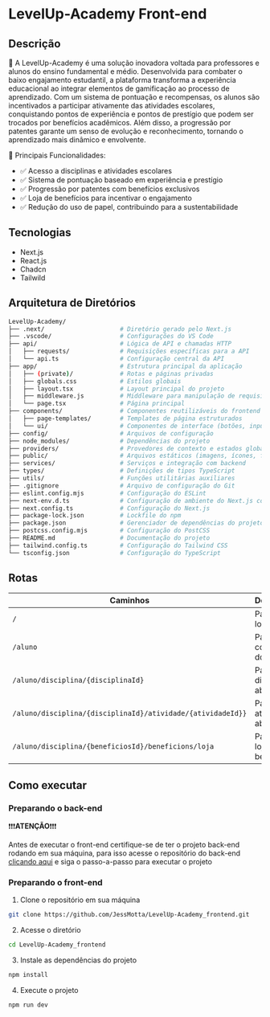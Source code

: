 # LevelUp-Academy Front-end

## Descrição

📌 A LevelUp-Academy é uma solução inovadora voltada para professores e alunos do ensino fundamental e médio. Desenvolvida para combater o baixo engajamento estudantil, a plataforma transforma a experiência educacional ao integrar elementos de gamificação ao processo de aprendizado.
Com um sistema de pontuação e recompensas, os alunos são incentivados a participar ativamente das atividades escolares, conquistando pontos de experiência e pontos de prestígio que podem ser trocados por benefícios acadêmicos. Além disso, a progressão por patentes garante um senso de evolução e reconhecimento, tornando o aprendizado mais dinâmico e envolvente.

🎯 Principais Funcionalidades:
- ✅ Acesso a disciplinas e atividades escolares
- ✅ Sistema de pontuação baseado em experiência e prestígio
- ✅ Progressão por patentes com benefícios exclusivos
- ✅ Loja de benefícios para incentivar o engajamento
- ✅ Redução do uso de papel, contribuindo para a sustentabilidade

## Tecnologias
- Next.js
- React.js
- Chadcn
- Tailwild

## Arquitetura de Diretórios
```bash
LevelUp-Academy/
├── .next/                     # Diretório gerado pelo Next.js
├── .vscode/                   # Configurações do VS Code
├── api/                       # Lógica de API e chamadas HTTP
│   ├── requests/              # Requisições específicas para a API
│   └── api.ts                 # Configuração central da API
├── app/                       # Estrutura principal da aplicação
│   ├── (private)/             # Rotas e páginas privadas
│   ├── globals.css            # Estilos globais
│   ├── layout.tsx             # Layout principal do projeto
│   ├── middleware.js          # Middleware para manipulação de requisições
│   └── page.tsx               # Página principal
├── components/                # Componentes reutilizáveis do frontend
│   ├── page-templates/        # Templates de página estruturados
│   └── ui/                    # Componentes de interface (botões, inputs, etc.)
├── config/                    # Arquivos de configuração
├── node_modules/              # Dependências do projeto
├── providers/                 # Provedores de contexto e estados globais
├── public/                    # Arquivos estáticos (imagens, ícones, fontes)
├── services/                  # Serviços e integração com backend
├── types/                     # Definições de tipos TypeScript
├── utils/                     # Funções utilitárias auxiliares
├── .gitignore                 # Arquivo de configuração do Git
├── eslint.config.mjs          # Configuração do ESLint
├── next-env.d.ts              # Configuração de ambiente do Next.js com TypeScript
├── next.config.ts             # Configuração do Next.js
├── package-lock.json          # Lockfile do npm
├── package.json               # Gerenciador de dependências do projeto
├── postcss.config.mjs         # Configuração do PostCSS
├── README.md                  # Documentação do projeto
├── tailwind.config.ts         # Configuração do Tailwind CSS
└── tsconfig.json              # Configuração do TypeScript
```

## Rotas
| Caminhos | Descrição
|-------| ---------
| `/` | Página de login
| `/aluno` | Página com salas do aluno
| `/aluno/disciplina/{disciplinaId}` | Página da disciplina aberta
| `/aluno/disciplina/{disciplinaId}/atividade/{atividadeId}}` | Página da atividade aberta
| `/aluno/disciplina/{beneficiosId}/beneficions/loja` | Página da loja de benefícios


## Como executar

### Preparando o back-end
❗❗❗**ATENÇÃO**❗❗❗

Antes de executar o front-end certifique-se de ter o projeto back-end rodando em sua máquina, para isso acesse o repositório do back-end [clicando aqui](https://github.com/JessMotta/LevelUp-Academy_backend) e siga o passo-a-passo para executar o projeto

### Preparando o front-end
1. Clone o repositório em sua máquina
```bash
git clone https://github.com/JessMotta/LevelUp-Academy_frontend.git
```
2. Acesse o diretório
```bash
cd LevelUp-Academy_frontend
```
3. Instale as dependências do projeto
```bash
npm install
```
4. Execute o projeto
```bash
npm run dev
```
